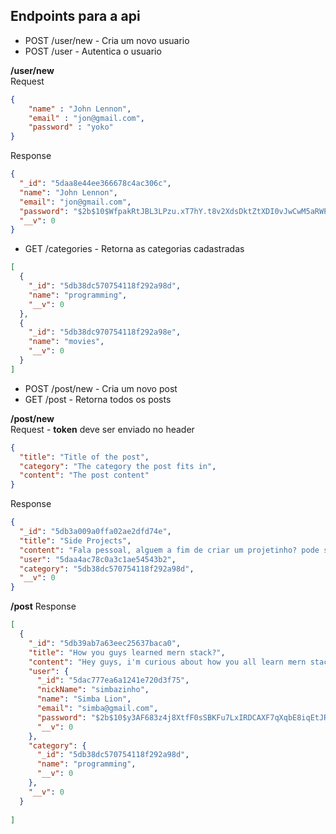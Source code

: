 ## Endpoints para a api

* POST /user/new - Cria um novo usuario
* POST /user - Autentica o usuario

**/user/new**  
Request
```json
{
	"name" : "John Lennon",
	"email" : "jon@gmail.com",
	"password" : "yoko"
}
```

Response
```json
{
  "_id": "5daa8e44ee366678c4ac306c",
  "name": "John Lennon",
  "email": "jon@gmail.com",
  "password": "$2b$10$WfpakRtJBL3LPzu.xT7hY.t8v2XdsDktZtXDI0vJwCwM5aRWPo17K",
  "__v": 0
}
```

* GET /categories - Retorna as categorias cadastradas
```json
[
  {
    "_id": "5db38dc570754118f292a98d",
    "name": "programming",
    "__v": 0
  },
  {
    "_id": "5db38dc970754118f292a98e",
    "name": "movies",
    "__v": 0
  }
]
```

* POST /post/new - Cria um novo post
* GET /post - Retorna todos os posts


**/post/new**  
Request - **token** deve ser enviado no header
```json
{
  "title": "Title of the post",
  "category": "The category the post fits in",
  "content": "The post content"
}
```
Response  

```json
{
  "_id": "5db3a009a0ffa02ae2dfd74e",
  "title": "Side Projects",
  "content": "Fala pessoal, alguem a fim de criar um projetinho? pode ser um clone de algo legal!",
  "user": "5daa4ac78c0a3c1ae54543b2",
  "category": "5db38dc570754118f292a98d",
  "__v": 0
}
```
**/post** Response

```json
[
  {
    "_id": "5db39ab7a63eec25637baca0",
    "title": "How you guys learned mern stack?",
    "content": "Hey guys, i'm curious about how you all learn mern stack",
    "user": {
      "_id": "5dac777ea6a1241e720d3f75",
      "nickName": "simbazinho",
      "name": "Simba Lion",
      "email": "simba@gmail.com",
      "password": "$2b$10$y3AF683z4j8XtfF0sSBKFu7LxIRDCAXF7qXqbE8iqEtJRoFxOUSta",
      "__v": 0
    },
    "category": {
      "_id": "5db38dc570754118f292a98d",
      "name": "programming",
      "__v": 0
    },
    "__v": 0
  }
  
]
```
